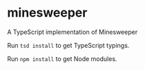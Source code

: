 # minesweeper
A TypeScript implementation of Minesweeper

Run `tsd install` to get TypeScript typings.

Run `npm install` to get Node modules.